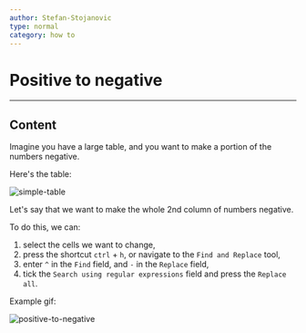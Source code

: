 ```yaml
---
author: Stefan-Stojanovic
type: normal
category: how to
---
```


# Positive to negative


---

## Content

Imagine you have a large table, and you want to make a portion of the numbers negative.

Here's the table:

![simple-table](https://img.enkipro.com/c9510da2fb937ddd1256fedc0107cbea.png)

Let's say that we want to make the whole 2nd column of numbers negative.

To do this, we can:

1. select the cells we want to change, 
2. press the shortcut `ctrl` + `h`, or navigate to the `Find and Replace` tool, 
3. enter `^` in the `Find` field, and `-` in the `Replace` field, 
4. tick the `Search using regular expressions` field and press the `Replace all`.

Example gif:

![positive-to-negative](https://img.enkipro.com/1ceb17023d06850b1e71cf34abe3fac7.gif)
 

